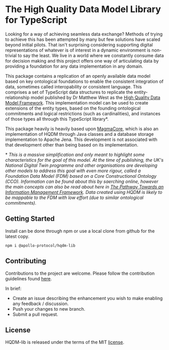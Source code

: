 # The High Quality Data Model Library for TypeScript

Looking for a way of achieving seamless data exchange? Methods of trying to achieve this has been attempted by many but few solutions have scaled beyond initial pilots. That isn't surprising considering supporting digital representations of whatever is of interest in a dynamic environment is non-trivial to say the least. We live in a world where we constantly consume data for decision making and this project offers one way of articulating data by providing a foundation for any data implementation in any domain.

This package contains a replication of an openly available data model based on key ontological foundations to enable the consistent integration of data, sometimes called interopability or consistent language. This comprises a set of TypeScript data structures to replicate the entity-relationship model published by Dr Matthew West as the [High Quality Data Model Framework](https://hqdmtop.github.io/hqdmFramework/). This implementation model can be used to create extensions of the entity types, based on the founding ontological commitments and logical restrictions (such as cardinalities), and instances of those types all through this TypeScript library*.

This package heavily is heavily based upon [MagmaCore](https://github.com/gchq/MagmaCore), which is also an implementation of HQDM through Java classes and a database storage implementation to Apache Jena. This development is not associated with that development other than being based on its implementation.

\* _This is a massive simplification and only meant to highlight some characteristics for the goal of this model. At the time of publishing, the UK's National Digital Twin programme and other organisations are developing other models to address this goal with even more rigour, called a Foundation Data Model (FDM) based on a Core Constructional Ontology (CCO). Information can be found about this by saerching online, however the main concepts can also be read about here in [The Pathway Towards an Information Management Framework](https://www.cdbb.cam.ac.uk/files/the_pathway_towards_an_imf.pdf). Data created using HQDM is likely to be mappable to the FDM with low effort (due to similar ontological commitments)._

## Getting Started

Install can be done through npm or use a local clone from github for the latest copy.

`npm i @apollo-protocol/hqdm-lib`

## Contributing

Contributions to the project are welcome. Please follow the contribution guidelines found [here](CONTRIBUTING.md).

In brief:
- Create an issue describing the enhancement you wish to make enabling any feedback / discussion.
- Push your changes to new branch.
- Submit a pull request.

## License

HQDM-lib is released under the terms of the MIT [license](license.md).
